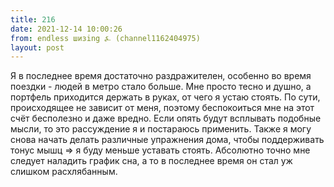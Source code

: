 ```yaml
---
title: 216
date: 2021-12-14 10:00:26
from: endless шизing ⍼ (channel1162404975)
layout: post
---
```


Я в последнее время достаточно раздражителен, особенно во время поездки - людей в метро стало больше. Мне просто тесно и душно, а портфель приходится держать в руках, от чего я устаю стоять.
По сути, происходящее не зависит от меня, поэтому беспокоиться мне на этот счёт бесполезно и даже вредно. Если опять будут всплывать подобные мысли, то это рассуждение я и постараюсь применить.
Также я могу снова начать делать различные упражнения дома, чтобы поддерживать тонус мышц => я буду меньше уставать стоять. Абсолютно точно мне следует наладить график сна, а то в последнее время он стал уж слишком расхлябанным.
